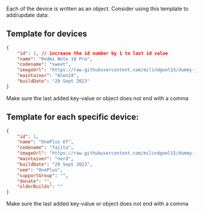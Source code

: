 Each of the device is written as an object. Consider using this template to add/update data:

## Template for devices

```json
{
	"id": 1, // increase the id number by 1 to last id value
	"name": "Redmi Note 10 Pro",
	"codename": "sweet",
	"imageUrl": "https://raw.githubusercontent.com/milindgoel15/dummy-json-data/main/devices/images/redminote10pro.png",
	"maintainer": "Alen24",
	"buildDate": "29 Sept 2023"
}
```

Make sure the last added key-value or object does not end with a comma

## Template for each specific device:

```json
{
	"id": 1,
	"name": "OnePlus 6T",
	"codename": "fajita",
	"imageUrl": "https://raw.githubusercontent.com/milindgoel15/dummy-json-data/main/devices/images/redminote10pro.png",
	"maintainer": "nerd",
	"buildDate": "29 Sept 2023",
	"oem": "OnePlus",
	"supportGroup": "",
	"donate": "",
	"olderBuilds": ""
}
```

Make sure the last added key-value or object does not end with a comma
